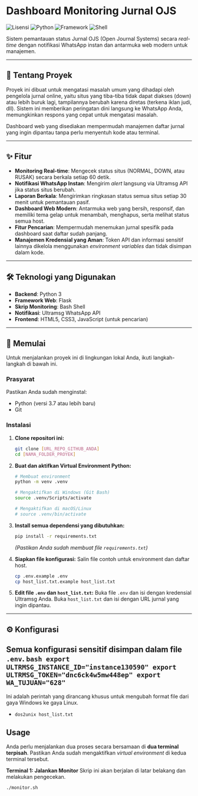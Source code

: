 # Dashboard Monitoring Jurnal OJS

![Lisensi](https://img.shields.io/badge/license-MIT-blue.svg) ![Python](https://img.shields.io/badge/Python-3.7+-yellow.svg) ![Framework](https://img.shields.io/badge/Framework-Flask-green.svg) ![Shell](https://img.shields.io/badge/Shell-Bash-lightgrey.svg)

Sistem pemantauan status Jurnal OJS (Open Journal Systems) secara *real-time* dengan notifikasi WhatsApp instan dan antarmuka web modern untuk manajemen.

---

## 🌟 Tentang Proyek

Proyek ini dibuat untuk mengatasi masalah umum yang dihadapi oleh pengelola jurnal online, yaitu situs yang tiba-tiba tidak dapat diakses (down) atau lebih buruk lagi, tampilannya berubah karena diretas (terkena iklan judi, dll). Sistem ini memberikan peringatan dini langsung ke WhatsApp Anda, memungkinkan respons yang cepat untuk mengatasi masalah.

Dashboard web yang disediakan mempermudah manajemen daftar jurnal yang ingin dipantau tanpa perlu menyentuh kode atau terminal.

---

## ✨ Fitur

- **Monitoring Real-time**: Mengecek status situs (NORMAL, DOWN, atau RUSAK) secara berkala setiap 60 detik.
- **Notifikasi WhatsApp Instan**: Mengirim *alert* langsung via Ultramsg API jika status situs berubah.
- **Laporan Berkala**: Mengirimkan ringkasan status semua situs setiap 30 menit untuk pemantauan pasif.
- **Dashboard Web Modern**: Antarmuka web yang bersih, responsif, dan memiliki tema gelap untuk menambah, menghapus, serta melihat status semua host.
- **Fitur Pencarian**: Mempermudah menemukan jurnal spesifik pada dashboard saat daftar sudah panjang.
- **Manajemen Kredensial yang Aman**: Token API dan informasi sensitif lainnya dikelola menggunakan *environment variables* dan tidak disimpan dalam kode.

---

## 🛠️ Teknologi yang Digunakan

* **Backend**: Python 3
* **Framework Web**: Flask
* **Skrip Monitoring**: Bash Shell
* **Notifikasi**: Ultramsg WhatsApp API
* **Frontend**: HTML5, CSS3, JavaScript (untuk pencarian)

---

## 🚀 Memulai

Untuk menjalankan proyek ini di lingkungan lokal Anda, ikuti langkah-langkah di bawah ini.

### Prasyarat

Pastikan Anda sudah menginstal:
* Python (versi 3.7 atau lebih baru)
* Git

### Instalasi

1.  **Clone repositori ini:**
    ```bash
    git clone [URL_REPO_GITHUB_ANDA]
    cd [NAMA_FOLDER_PROYEK]
    ```
2.  **Buat dan aktifkan Virtual Environment Python:**
    ```bash
    # Membuat environment
    python -m venv .venv

    # Mengaktifkan di Windows (Git Bash)
    source .venv/Scripts/activate

    # Mengaktifkan di macOS/Linux
    # source .venv/bin/activate
    ```
3.  **Install semua dependensi yang dibutuhkan:**
    ```bash
    pip install -r requirements.txt
    ```
    *(Pastikan Anda sudah membuat file `requirements.txt`)*

4.  **Siapkan file konfigurasi:**
    Salin file contoh untuk environment dan daftar host.
    ```bash
    cp .env.example .env
    cp host_list.txt.example host_list.txt
    ```
5.  **Edit file `.env` dan `host_list.txt`:**
    Buka file `.env` dan isi dengan kredensial Ultramsg Anda. Buka `host_list.txt` dan isi dengan URL jurnal yang ingin dipantau.

---

## ⚙️ Konfigurasi

Semua konfigurasi sensitif disimpan dalam file `.env`.
    ```bash
        export ULTRMSG_INSTANCE_ID="instance130590"
      export ULTRMSG_TOKEN="dnc6ck4w5mw448ep"
      export WA_TUJUAN="628"    
    ```
---

Ini adalah perintah yang dirancang khusus untuk mengubah format file dari gaya Windows ke gaya Linux.

-     dos2unix host_list.txt

## Usage

Anda perlu menjalankan dua proses secara bersamaan di **dua terminal terpisah**. Pastikan Anda sudah mengaktifkan *virtual environment* di kedua terminal tersebut.

**Terminal 1: Jalankan Monitor**
Skrip ini akan berjalan di latar belakang dan melakukan pengecekan.
```bash
./monitor.sh
